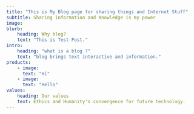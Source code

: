 ```yaml
---
title: "This is My Blog page for sharing things and Internet Stuff"
subtitle: Sharing information and Knowledge is my power
image: 
blurb:
    heading: Why blog?
    text: "This is Test Post."
intro:
    heading: "what is a blog ?"
    text: "blog brings text interactive and information."
products:
    - image: 
      text: "Hi" 
    - image:
      text: "Hello"
values:
    heading: Our values
    text: Ethics and Humanity's convergence for future technology.
---
```



